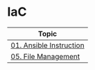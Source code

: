 # IaC

| Topic                 |
| --------------------- |
| [01. Ansible Instruction](https://github.com/honi20/CloudWave/blob/main/IaC/Ansible/01_Instruction/Ansible_Instruction.md) |
| [05. File Management](https://github.com/honi20/CloudWave/blob/main/IaC/Ansible/05_File_Management/File_Management.md) |
